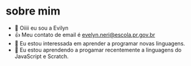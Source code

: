 # sobre mim
- 👋 Oiiii eu sou a Evilyn 
- :+1: Meu contato de email é evelyn.neri@escola.pr.gov.br
- 👀 Eu estou interessada em aprender a programar novas linguagens.
- 🌱  Eu estou aprendendo a progamar recentemente a linguagens do JavaScript e Scratch.
